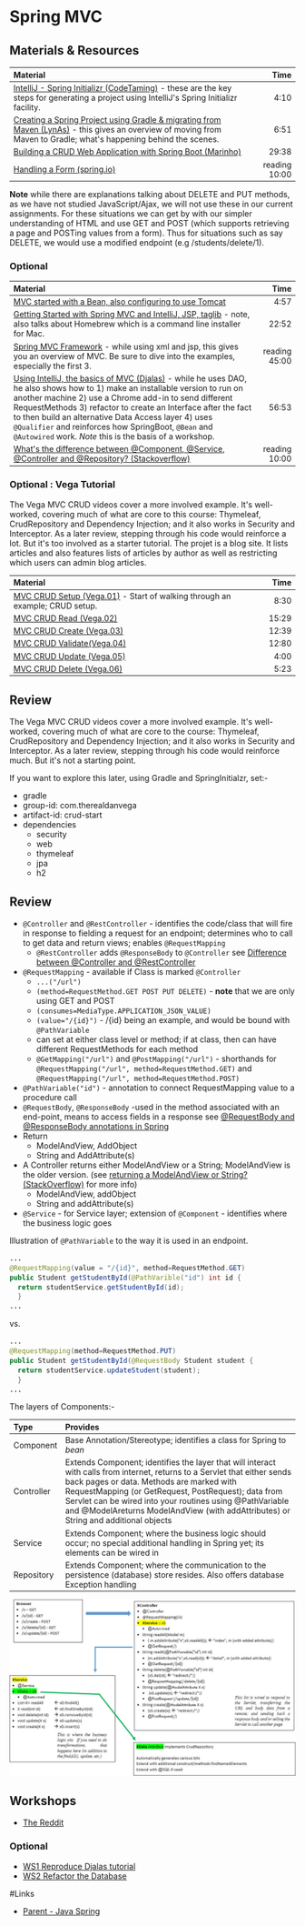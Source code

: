 # Spring MVC

## Materials & Resources

| Material | Time |
|:---------|-----:|
|[IntelliJ - Spring Initializr (CodeTaming)](https://www.youtube.com/watch?v=oBqTpe5ciMo) - these are the key steps for generating a project using IntelliJ's Spring Initializr facility.|4:10|
|[Creating a Spring Project using Gradle &amp; migrating from Maven (LynAs)](https://www.youtube.com/watch?v=RtbWEKMWp7A) - this gives an overview of moving from Maven to Gradle; what's happening behind the scenes.|6:51|
|[Building a CRUD Web Application with Spring Boot (Marinho)](https://www.youtube.com/watch?v=TcP5kFPq354)|29:38|
|[Handling a Form (spring.io)](https://spring.io/guides/gs/handling-form-submission/) | reading 10:00|

__Note__ while there are explanations talking about DELETE and PUT methods, as we have not studied JavaScript/Ajax, we will not use these in our current assignments.  For these situations we can get by with our simpler understanding of HTML and use GET and POST (which supports retrieving a page and POSTing values from a form).  Thus for situations such as say DELETE, we would use a modified endpoint (e.g /students/delete/1).

### Optional
| Material | Time |
|:---------|-----:|
|[MVC started with a Bean, also configuring to use Tomcat](https://www.youtube.com/watch?v=_SOXs4xdurE)|4:57|
|[Getting Started with Spring MVC and IntelliJ, JSP, taglib](https://www.youtube.com/watch?v=JKaalSS76vk#t=200) - note, also talks about Homebrew which is a command line installer for Mac.|22:52|
|[Spring MVC Framework](https://www.tutorialspoint.com/spring/spring_web_mvc_framework.htm) - while using xml and jsp, this gives you an overview of MVC. Be sure to dive into the examples, especially the first 3.|reading 45:00|
|[Using IntelliJ, the basics of MVC (Djalas)](https://www.youtube.com/watch?v=Ke7Tr4RgRTs) - while he uses DAO, he also shows how to 1) make an installable version to run on another machine 2) use a Chrome add-in to send different RequestMethods 3) refactor to create an Interface after the fact to then build an alternative Data Access layer 4) uses  `@Qualifier` and reinforces how SpringBoot, `@Bean` and `@Autowired` work. _Note_ this is the basis of a workshop.|56:53|
|[What's the difference between @Component, @Service, @Controller and @Repository? (Stackoverflow)](http://stackoverflow.com/questions/6827752/whats-the-difference-between-component-repository-service-annotations-in)| reading 10:00|

### Optional : Vega Tutorial
The Vega MVC CRUD videos cover a more involved example.  It's well-worked, covering much of what are core to this course: Thymeleaf, CrudRepository and Dependency Injection; and it also works in Security and Interceptor.  As a later review, stepping through his code would reinforce a lot.  But it's too involved as a starter tutorial.  The projet is a blog site.  It lists articles and also features lists of articles by author as well as restricting which users can admin blog articles.

| Material | Time |
|:---------|-----:|
|[MVC CRUD Setup (Vega.01)](https://www.youtube.com/watch?v=Ys0UiIIIDlQ) - Start of walking through an example; CRUD setup.  |8:30|
|[MVC CRUD Read (Vega.02)](https://www.youtube.com/watch?v=HHWepKpJtmk)|15:29|
|[MVC CRUD Create (Vega.03)](https://www.youtube.com/watch?v=fozoSKHNXJg)|12:39|
|[MVC CRUD Validate(Vega.04)](https://www.youtube.com/watch?v=WiVHC7fNJa8)|12:80|
|[MVC CRUD Update (Vega.05)](https://www.youtube.com/watch?v=q2DMt_XEfq0)|4:00|
|[MVC CRUD Delete (Vega.06)](https://www.youtube.com/watch?v=bdVKdMZNjOY)|5:23|

## Review
The Vega MVC CRUD videos cover a more involved example.  It's well-worked, covering much of what are core to the course: Thymeleaf, CrudRepository and Dependency Injection; and it also works in Security and Interceptor.  As a later review, stepping through his code would reinforce much.  But it's not a starting point.

If you want to explore this later, using Gradle and SpringInitialzr, set:-
- gradle
- group-id: com.therealdanvega
- artifact-id: crud-start
- dependencies
  - security
  - web
  - thymeleaf
  - jpa
  - h2

## Review
- `@Controller` and `@RestController` - identifies the code/class that will fire in response to fielding a request for an endpoint; determines who to call to get data and return views; enables `@RequestMapping`
  -  `@RestController` adds `@ResponseBody` to `@Controller` see [Difference between @Controller and @RestController](http://stackoverflow.com/questions/25242321/difference-between-spring-controller-and-restcontroller-annotation)
- `@RequestMapping` - available if Class is marked `@Controller`
  - `...("/url")`
  - `(method=RequestMethod.GET POST PUT DELETE)` - __note__ that we are only using GET and POST
  - `(consumes=MediaType.APPLICATION_JSON_VALUE)`
  - `(value="/{id}")` - /{id} being an example, and would be bound with `@PathVariable`
  - can set at either class level or method; if at class, then can have different RequestMethods for each method
  - `@GetMapping("/url")` and `@PostMapping("/url")` - shorthands for `@RequestMapping("/url", method=RequestMethod.GET)` and `@RequestMapping("/url", method=RequestMethod.POST)`
- `@PathVariable("id")` - annotation to connect RequestMapping value to a procedure call
- `@RequestBody`, `@ResponseBody` -used in the method associated with an end-point, means to access fields in a response see [@RequestBody and @ResponseBody annotations in Spring](http://stackoverflow.com/questions/11291933/requestbody-and-responsebody-annotations-in-spring)
- Return
  - ModelAndView, AddObject
  - String and AddAttribute(s)
- A Controller returns either ModelAndView or a String; ModelAndView is the older version. (see [returning a ModelAndView or String? (StackOverflow)](http://stackoverflow.com/questions/7175509/which-is-better-return-modelandview-or-string-on-spring3-controller) for more info)
  - ModelAndView, addObject
  - String and addAttribute(s)
- `@Service` - for Service layer; extension of `@Component` - identifies where the business logic goes  

Illustration of `@PathVariable` to the way it is used in an endpoint.
```java
...
@RequestMapping(value = "/{id}", method=RequestMethod.GET)
public Student getStudentById(@PathVarible("id") int id {
  return studentService.getStudentById(id);
  }
...
```

vs.

```java
...
@RequestMapping(method=RequestMethod.PUT)
public Student getStudentById(@RequestBody Student student {
  return studentService.updateStudent(student);
  }
...
```

The layers of Components:-

|Type|Provides|
|:---|:-------|
|Component|Base Annotation/Stereotype; identifies a class for Spring to *bean* |
|Controller|Extends Component; identifies the layer that will interact with calls from internet, returns to a Servlet that either sends back pages or data.  Methods are marked with RequestMapping (or GetRequest, PostRequest); data from Servlet can be wired into your routines using @PathVariable and @ModelAreturns ModelAndView (with addAttributes) or String and additional objects|
|Service|Extends Component; where the business logic should occur; no special additional handling in Spring yet; its elements can be wired in|
|Repository|Extends Component; where the communication to the persistence (database) store resides.  Also offers database Exception handling|

<img src="./README01.jpg" >



## Workshops
- [The Reddit](./workshop/reddit.md)

### Optional
- [WS1 Reproduce Djalas tutorial](./workshop/Workshop01.md)
- [WS2 Refactor the Database](./workshop/Workshop02.md)

#Links
- [Parent - Java Spring](../README.md)
